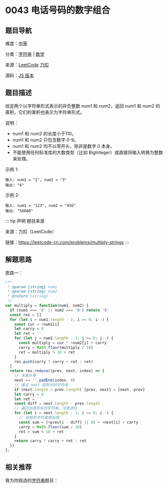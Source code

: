 # 0043 电话号码的数字组合



## 题目导航

难度：[中等](/solution/medium/)

分类：[字符串](/art/string.html) | [数学](/art/math.html)

来源：[LeetCode](https://leetcode.com/problems/multiply-strings/)  [力扣](https://leetcode-cn.com/problems/multiply-strings/)

源码：[JS 版本](https://github.com/swpuLeo/cattle/blob/master/src/medium/0043-multiply-strings.js)





## 题目描述

给定两个以字符串形式表示的非负整数 num1 和 num2，返回 num1 和 num2 的乘积，它们的乘积也表示为字符串形式。


说明：

- num1 和 num2 的长度小于110。
- num1 和 num2 只包含数字 0-9。
- num1 和 num2 均不以零开头，除非是数字 0 本身。
- 不能使用任何标准库的大数类型（比如 BigInteger）或直接将输入转换为整数来处理。



示例 1:

```
输入: num1 = "2", num2 = "3"
输出: "6"
```


示例 2:

```
输入: num1 = "123", num2 = "456"
输出: "56088"
```



::: tip 声明 题目来源

来源：力扣（LeetCode）

链接：https://leetcode-cn.com/problems/multiply-strings
:::



## 解题思路

思路一：

```js
/**
 * @param {string} num1
 * @param {string} num2
 * @return {string}
 */
var multiply = function(num1, num2) {
  if (num1 === '0' || num2 === '0') return '0'
  const res = []
  for (let i = num1.length - 1; i >= 0; i--) {
    const cur = +num1[i]
    let carry = 0
    let ret = ''
    for (let j = num2.length - 1; j >= 0; j--) {
      const multiply = cur * +num2[j] + carry
      carry = Math.floor(multiply / 10)
      ret = multiply % 10 + ret
    }
    res.push(carry ? carry + ret : ret)
  }
  return res.reduce((prev, next, index) => {
    // 末尾补零
    next += ''.padEnd(index, 0)
    // 保证 next 是较长的字符串
    if (next.length < prev.length) [prev, next] = [next, prev]
    let carry = 0
    let ret = ''
    const diff = next.length - prev.length
    // 遍历长度较长的字符串，注意进位
    for (let i = next.length - 1; i >= 0; i--) {
      // 较短的字符串做处理
      const sum = (+prev[i - diff] || 0) + +next[i] + carry
      carry = Math.floor(sum / 10)
      ret = sum % 10 + ret
    }
    return carry ? carry + ret : ret
  })
};
```





## 相关推荐

我为你挑选的[字符串](/art/string.html)题目：

